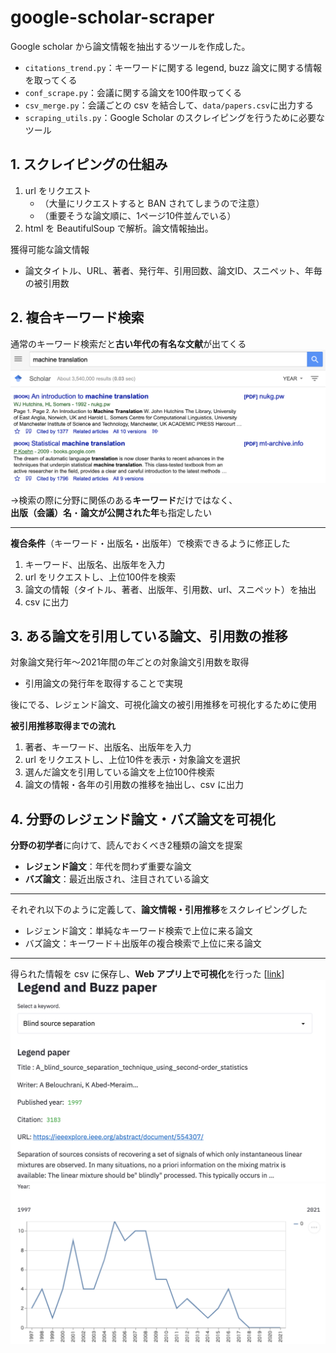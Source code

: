 # google-scholar-scraper
Google scholar から論文情報を抽出するツールを作成した。  
* `citations_trend.py`：キーワードに関する legend, buzz 論文に関する情報を取ってくる
* `conf_scrape.py`：会議に関する論文を100件取ってくる
* `csv_merge.py`：会議ごとの csv を結合して、`data/papers.csv`に出力する
* `scraping_utils.py`：Google Scholar のスクレイピングを行うために必要なツール

## 1. スクレイピングの仕組み
1. url をリクエスト
   * （大量にリクエストすると BAN されてしまうので注意）
   * （重要そうな論文順に、1ページ10件並んでいる）
1. html を BeautifulSoup で解析。論文情報抽出。

獲得可能な論文情報
- 論文タイトル、URL、著者、発行年、引用回数、論文ID、スニペット、年毎の被引用数

## 2. 複合キーワード検索
通常のキーワード検索だと**古い年代の有名な文献**が出てくる  
![Figure](./figures/machine-translation-only-keyword.png)

→検索の際に分野に関係のある**キーワード**だけではなく、  
**出版（会議）名**・**論文が公開された年**も指定したい  

---  

**複合条件**（キーワード・出版名・出版年）で検索できるように修正した
1. キーワード、出版名、出版年を入力
1. url をリクエストし、上位100件を検索
1. 論文の情報（タイトル、著者、出版年、引用数、url、スニペット）を抽出
1. csv に出力

## 3. ある論文を引用している論文、引用数の推移
対象論文発行年〜2021年間の年ごとの対象論文引用数を取得
- 引用論文の発行年を取得することで実現

後にでる、レジェンド論文、可視化論文の被引用推移を可視化するために使用

**被引用推移取得までの流れ**
1. 著者、キーワード、出版名、出版年を入力
1. url をリクエストし、上位10件を表示・対象論文を選択
1. 選んだ論文を引用している論文を上位100件検索
1. 論文の情報・各年の引用数の推移を抽出し、csv に出力

## 4. 分野のレジェンド論文・バズ論文を可視化
**分野の初学者**に向けて、読んでおくべき2種類の論文を提案  
- **レジェンド論文**：年代を問わず重要な論文
- **バズ論文**：最近出版され、注目されている論文

---

それぞれ以下のように定義して、**論文情報・引用推移**をスクレイピングした
- レジェンド論文：単純なキーワード検索で上位に来る論文
- バズ論文：キーワード＋出版年の複合検索で上位に来る論文

---

得られた情報を csv に保存し、**Web アプリ上で可視化**を行った [[link](https://gs-visualizer-production.herokuapp.com/)]
![Figure](./figures/legend-info.png)
![Figure](./figures/legend-citations.png)
